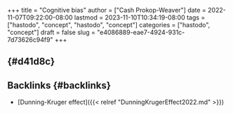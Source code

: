 +++
title = "Cognitive bias"
author = ["Cash Prokop-Weaver"]
date = 2022-11-07T09:22:00-08:00
lastmod = 2023-11-10T10:34:19-08:00
tags = ["hastodo", "concept", "hastodo", "concept"]
categories = ["hastodo", "concept"]
draft = false
slug = "e4086889-eae7-4924-931c-7d73626c94f9"
+++

##  {#d41d8c}


## Backlinks {#backlinks}

-   [Dunning-Kruger effect]({{< relref "DunningKrugerEffect2022.md" >}})
